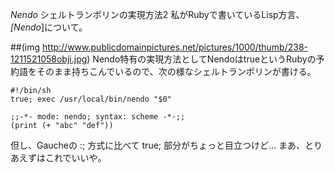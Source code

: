 *Nendo* シェルトランポリンの実現方法2
私がRubyで書いているLisp方言、 *[Nendo*]について。

##(img http://www.publicdomainpictures.net/pictures/1000/thumb/238-1211521058obji.jpg)
Nendo特有の実現方法としてNendoはtrueというRubyの予約語をそのまま持ちこんでいるので、次の様なシェルトランポリンが書ける。
```
#!/bin/sh
true; exec /usr/local/bin/nendo "$0"

;;-*- mode: nendo; syntax: scheme -*-;;
(print (+ "abc" "def"))

```

但し、Gaucheの :; 方式に比べて true; 部分がちょっと目立つけど...
まあ、とりあえずはこれでいいや。
